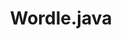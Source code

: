 ---
title: Wordle.java
technologies: Java, JavaFX, MVC
description: 
- Created a Java version of the popular web-based word game, Wordle.
github: https://github.com/mygreentae/wordle
date-started: 2022-01
date-ended: 2022-03
---
